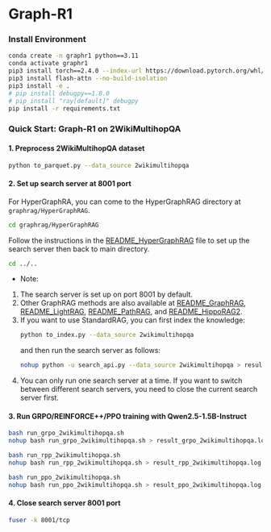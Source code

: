 # Graph-R1

### Install Environment
```bash
conda create -n graphr1 python==3.11
conda activate graphr1
pip3 install torch==2.4.0 --index-url https://download.pytorch.org/whl/cu124
pip3 install flash-attn --no-build-isolation
pip3 install -e .
# pip install debugpy==1.8.0
# pip install "ray[default]" debugpy
pip install -r requirements.txt
```

### Quick Start: Graph-R1 on 2WikiMultihopQA
#### 1. Preprocess 2WikiMultihopQA dataset
```bash
python to_parquet.py --data_source 2wikimultihopqa
```

#### 2. Set up search server at 8001 port
For HyperGraphRA, you can come to the HyperGraphRAG directory at ```graphrag/HyperGraphRAG```.
```bash
cd graphrag/HyperGraphRAG
```
Follow the instructions in the [README_HyperGraphRAG](graphrag/HyperGraphRAG/README.md) file to set up the search server then back to main directory.
```bash
cd ../..
```

- Note: 
1. The search server is set up on port 8001 by default. 
2. Other GraphRAG methods are also available at [README_GraphRAG](graphrag/GraphRAG/README.md), [README_LightRAG](graphrag/LightRAG/README.md), [README_PathRAG](graphrag/PathRAG/README.md), and [README_HippoRAG2](graphrag/HippoRAG2/README.md).
3. If you want to use StandardRAG, you can first index the knowledge:
    ```bash
    python to_index.py --data_source 2wikimultihopqa
    ```
    and then run the search server as follows:
    ```bash
    nohup python -u search_api.py --data_source 2wikimultihopqa > result_search_api_2wikimultihopqa.log 2>&1 &
    ```
4. You can only run one search server at a time. If you want to switch between different search servers, you need to close the current search server first.

#### 3. Run GRPO/REINFORCE++/PPO training with Qwen2.5-1.5B-Instruct
```bash
bash run_grpo_2wikimultihopqa.sh
nohup bash run_grpo_2wikimultihopqa.sh > result_grpo_2wikimultihopqa.log 2>&1 &

bash run_rpp_2wikimultihopqa.sh
nohup bash run_rpp_2wikimultihopqa.sh > result_rpp_2wikimultihopqa.log 2>&1 &

bash run_ppo_2wikimultihopqa.sh
nohup bash run_ppo_2wikimultihopqa.sh > result_ppo_2wikimultihopqa.log 2>&1 &
```

#### 4. Close search server 8001 port
```bash
fuser -k 8001/tcp
```
